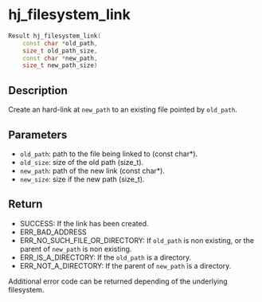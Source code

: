 # hj_filesystem_link

```c++
Result hj_filesystem_link(
    const char *old_path,
    size_t old_path_size,
    const char *new_path,
    size_t new_path_size)
```

## Description

Create an hard-link at `new_path` to an existing file pointed by `old_path`.

## Parameters

- `old_path`: path to the file being linked to (const char*).
- `old_size`: size of the old path (size_t).
- `new_path`: path of the new link (const char*).
- `new_size`: size if the new path (size_t).

## Return

- SUCCESS: If the link has been created.
- ERR_BAD_ADDRESS
- ERR_NO_SUCH_FILE_OR_DIRECTORY: If `old_path` is non existing, or the parent of `new_path` is non existing.
- ERR_IS_A_DIRECTORY: If the `old_path` is a directory.
- ERR_NOT_A_DIRECTORY: If the parent of `new_path` is a directory.

Additional error code can be returned depending of the underlying filesystem.
